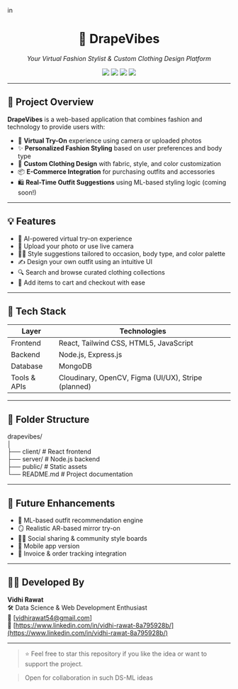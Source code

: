 in<h1 align="center">👗 DrapeVibes</h1>
<p align="center">
  <em>Your Virtual Fashion Stylist & Custom Clothing Design Platform</em>
</p>

<p align="center">
  <img src="https://img.shields.io/badge/Frontend-React-blue?style=for-the-badge" />
  <img src="https://img.shields.io/badge/Backend-Node.js-green?style=for-the-badge" />
  <img src="https://img.shields.io/badge/Database-MongoDB-brightgreen?style=for-the-badge" />
  <img src="https://img.shields.io/badge/Fashion-Tech-purple?style=for-the-badge" />
</p>

---

## 🧵 Project Overview

**DrapeVibes** is a web-based application that combines fashion and technology to provide users with:

- 👚 **Virtual Try-On** experience using camera or uploaded photos  
- ✨ **Personalized Fashion Styling** based on user preferences and body type  
- 🧵 **Custom Clothing Design** with fabric, style, and color customization  
- 📦 **E-Commerce Integration** for purchasing outfits and accessories  
- 🛍️ **Real-Time Outfit Suggestions** using ML-based styling logic (coming soon!)

---

## 💡 Features

- 🎯 AI-powered virtual try-on experience  
- 📸 Upload your photo or use live camera  
- 🧍‍♀️ Style suggestions tailored to occasion, body type, and color palette  
- ✍️ Design your own outfit using an intuitive UI  
- 🔍 Search and browse curated clothing collections  
- 🛒 Add items to cart and checkout with ease

---

## 🚀 Tech Stack

| Layer       | Technologies                        |
|------------|-------------------------------------|
| Frontend   | React, Tailwind CSS, HTML5, JavaScript |
| Backend    | Node.js, Express.js                  |
| Database   | MongoDB                              |
| Tools & APIs | Cloudinary, OpenCV, Figma (UI/UX), Stripe (planned) |

---

## 📁 Folder Structure

drapevibes/
<br>
│
<br>
├── client/ # React frontend
<br>
├── server/ # Node.js backend
<br>
├── public/ # Static assets
<br>
└── README.md # Project documentation
<br>

---

## 🌟 Future Enhancements

- 🧠 ML-based outfit recommendation engine  
- 🪞 Realistic AR-based mirror try-on  
- 👯‍♀️ Social sharing & community style boards  
- 📱 Mobile app version  
- 🧾 Invoice & order tracking integration

---

## 👩‍💻 Developed By

**Vidhi Rawat**  
🛠️ Data Science & Web Development Enthusiast  
📧 [vidhirawat54@gmail.com]  
🔗 [https://www.linkedin.com/in/vidhi-rawat-8a795928b/](https://www.linkedin.com/in/vidhi-rawat-8a795928b/)

---

> ⭐ Feel free to star this repository if you like the idea or want to support the project.

> Open for collaboration in such DS-ML ideas


